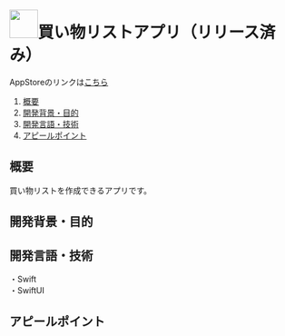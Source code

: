 # <img src="https://github.com/tsuri33/shop-list-app/assets/133128231/dcbfaa33-d559-4d8c-aa9f-10ef67ede46a" width="50">買い物リストアプリ（リリース済み）

AppStoreのリンクは[こちら](https://apps.apple.com/us/app/買い物リストアプリ/id6449244738)

1. [概要](#概要)
2. [開発背景・目的](#開発背景・目的)
3. [開発言語・技術](#開発言語・技術)
4. [アピールポイント](#アピールポイント)

## 概要

買い物リストを作成できるアプリです。

## 開発背景・目的

## 開発言語・技術

・Swift<br>
・SwiftUI

## アピールポイント
